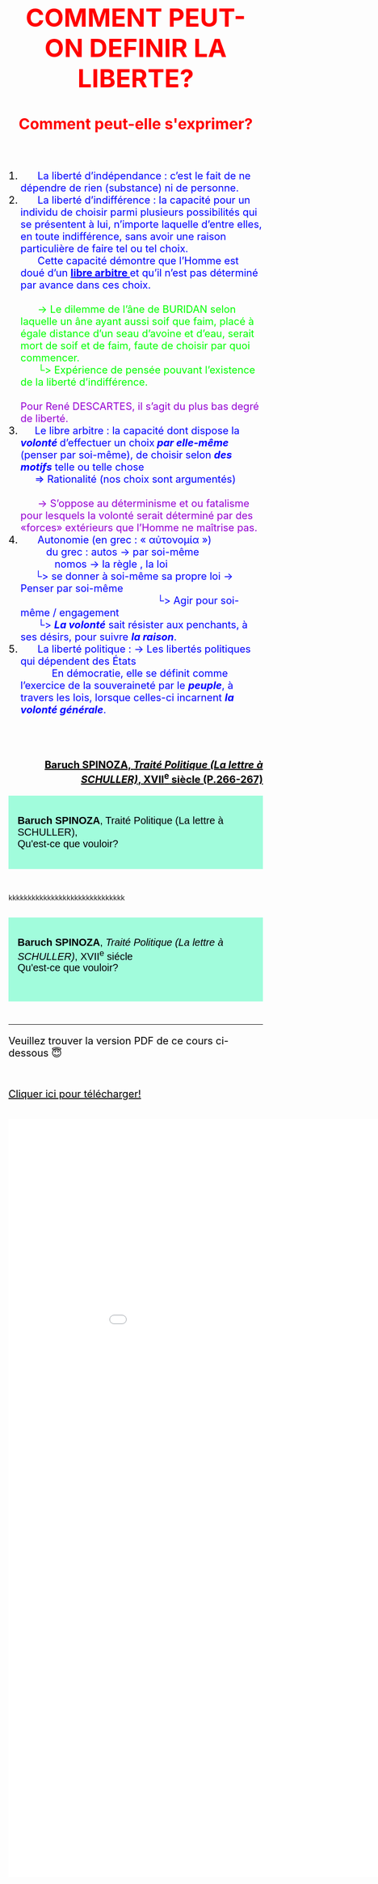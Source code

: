 <meta chartes="utf-8" />
<html>
 <head>
 <meta name="viewport" content="width=device-width, initial-scale=1">
 <style>
 .collapsible {
  background-color: #A1FCDC;
  color: white;
  cursor: pointer;
  padding: 18px;
  width: 100%;
  border: none;
  text-align: left;
  outline: none;
  font-size: 15px;
 }
 .active, .collapsible:hover {
    background-color: #FFFF5B;
 }
 .content {
    padding: 0 18px;
    display: none;
    overflow: hidden;
    background-color:#E1E5FF;
 }
 </style>
 <style>
    #para1{
        font-size:50px;
        text-align:center;
        color:red;
    }
    #para2{
        font-size:30px;
        text-align:center;
        color:red;
    }
    #para3{
        font-size:20px;
        text-align:left;
        color:#000000;
    }
    #para4{
        font-size:20px;
        text-align:left;
        color:#00FF00;
    }
    #para5{
        font-size:40px;
        text-align:center;
        color:#FF1000;
    }
    #para6{
        font-size:20px;
        text-align:left;
        color:#13A640;
    }
     #para7{
        font-size:30px;
        text-align:center;
        color:red;
    }
    #para8{
        font-size:30px;
        text-align:left;
        color:#00FF00;
    }
    #para9{
        font-size:20px;
        text-align:right;
        color:#000000;
    }
     #para10{
        font-size:20px;
        text-align:right;
        color:#FF0000;
        background-color:yellow;
    }
    mark{
        background-color:yellow;
        color:black;
    }
    #m1{
        background-color:#FFDCDA;
        color: black;
    }
    #m2{
         background-color:#8FFF6D;
        color: black;
    }
    #m3{
         background-color:#C1FFFC;
        color: black;
    }
    #p1{
        text-align:center;
    }
    #p2{
        font-size:20px;
        text-align:center;
    }
   
 </style></head>

 <body>
 <h1 id="para1">COMMENT PEUT-ON DEFINIR LA LIBERTE?</h1>
 <h2 id="para2">Comment peut-elle s'exprimer?</h2>
 <br>  
 <br>
  <ol style="liste-style-type:lower-alpha">
     <li id="para3"> &nbsp;&nbsp; &nbsp;&nbsp; <font style="color:#0000FF;">La liberté d’indépendance : c’est le fait de ne dépendre de rien (substance) ni de personne.</font><br></li>
     <li id="para3"> &nbsp;&nbsp; &nbsp;&nbsp; <font style="color:#0000FF;">La liberté d’indifférence : la capacité pour un individu de choisir parmi plusieurs possibilités qui se présentent à lui, n’importe laquelle d’entre elles, en toute indifférence, sans avoir une raison particulière de faire tel ou tel choix. <br>&nbsp;&nbsp; &nbsp;&nbsp; Cette capacité démontre que l’Homme est doué d’un <b><u>libre arbitre </u></b>  et qu’il n’est pas déterminé par avance dans ces choix. </font><br><br><font style="color:#00FF00;"> &nbsp;&nbsp; &nbsp;&nbsp;  → Le dilemme de l’âne de BURIDAN selon laquelle un âne ayant aussi soif que faim, placé à égale distance d’un seau d’avoine et d’eau, serait mort de soif et de faim, faute de choisir par quoi commencer.<br>&nbsp;&nbsp; &nbsp;&nbsp; └> Expérience de pensée pouvant l’existence de la liberté d’indifférence. </font><br><br><font style="color:	#9400D3;">Pour René DESCARTES, il s’agit du plus bas degré de liberté.</font><br></li>
     <li id="para3"> &nbsp;&nbsp; &nbsp;&nbsp;<font style="color:#0000FF;">Le libre arbitre : la capacité dont dispose la<b><i> volonté </i></b>d’effectuer un choix<b><i> par elle-même</i></b> (penser par soi-même), de choisir selon <b><i>des motifs</i></b> telle ou telle chose <br> &nbsp;&nbsp; &nbsp;&nbsp;⇒ Rationalité (nos choix sont argumentés)</font><br><br> &nbsp;&nbsp; &nbsp;&nbsp; <font style="color:#9400D3;">→ S’oppose au déterminisme et ou fatalisme pour lesquels la volonté serait déterminé par des «forces» extérieurs que l’Homme ne maîtrise pas.</font><br></li>     
     <li id="para3"> &nbsp;&nbsp; &nbsp;&nbsp; <font style="color:#0000FF;">Autonomie (en grec : « αὐτονομία »)<br> &nbsp;&nbsp; &nbsp;&nbsp;  &nbsp;&nbsp; du grec : autos → par soi-même<br> &nbsp;&nbsp; &nbsp;&nbsp;  &nbsp;&nbsp; &nbsp;&nbsp; nomos → la règle , la loi<br> &nbsp;&nbsp; &nbsp;&nbsp;└> se donner à soi-même sa propre loi → Penser par soi-même
      <br>&nbsp;&nbsp; &nbsp;&nbsp; &nbsp;&nbsp; &nbsp;&nbsp; &nbsp;&nbsp; &nbsp;&nbsp; &nbsp;&nbsp; &nbsp;&nbsp; &nbsp;&nbsp; &nbsp;&nbsp; &nbsp;&nbsp; &nbsp;&nbsp; &nbsp;&nbsp; &nbsp;&nbsp; &nbsp;&nbsp; &nbsp;&nbsp; └> Agir pour soi-même / engagement
      <br> &nbsp;&nbsp; &nbsp;&nbsp; └> <b><i>La volonté</i></b> sait résister aux penchants, à ses désirs, pour suivre <b><i>la raison</i></b>.
     </font><br> </li>
     <li id="para3"> &nbsp;&nbsp; &nbsp;&nbsp; <font style="color:#0000FF;">La liberté politique : → Les libertés politiques qui dépendent des États <br> &nbsp;&nbsp; &nbsp;&nbsp; &nbsp;&nbsp; &nbsp;&nbsp;En démocratie, elle se définit comme l’exercice de la souveraineté par le <b><i>peuple</i></b>, à travers les lois, lorsque celles-ci incarnent <b><i>la volonté générale</i></b>.</font></li>
 </ol>
 <br><br><br>


 <p id="para9"><u><b>Baruch SPINOZA, <i>Traité Politique (La lettre à SCHULLER)</i>, XVII<sup>e</sup> siècle (P.266-267)</b></u></p>
 <button type="button" class="collapsible"><p id="para3"><b>Baruch SPINOZA</b>, Traité Politique (La lettre à SCHULLER),<br/>Qu'est-ce que vouloir?</p> </button>

 <div class="content">
   <p id="para3"><i>Nous nous sentons libres à chaque fois que nous pouvons faire ce que nous voulons.<br> Ce sentiment de liberté grandit, par exemple, sous l’effet de l’alcool : le timide se sent<br> soudain libéré et devient loquace, l’avare oublie de compter son argent… Mais ne se <br> sentent-ils pas d’autant plus libres qu’ils sont en réalité sous dépendance de la boisson ?<br> Suffit-il de vouloir quelque chose pour vouloir librement ?</i>
    <br />
 </div>
 <br><br><br>
 <p>kkkkkkkkkkkkkkkkkkkkkkkkkkkkkk</p>






































   <button type="button" class="collapsible"><p id="para3"><b>Baruch SPINOZA</b>, <i>Traité Politique (La lettre à SCHULLER)</i>, XVII<sup>e</sup> siécle<br> Qu'est-ce que vouloir?</p>  </button>
  
 <div class="content">
   <p id="para3"><i>Nous nous sentons libres à chaque fois que nous pouvons faire ce que nous voulons.<br> Ce sentiment de liberté grandit, par exemple, sous l’effet de l’alcool : le timide se sent<br> soudain libéré et devient loquace, l’avare oublie de compter son argent… Mais ne se <br> sentent-ils pas d’autant plus libres qu’ils sont en réalité sous dépendance de la boisson ?<br> Suffit-il de vouloir quelque chose pour vouloir librement ?</i>
  <br>
  <br>&nbsp;&nbsp; &nbsp;&nbsp;&nbsp;&nbsp; &nbsp;&nbsp;  J’appelle libre, quant à moi, une chose qui est et agit par la seule nécessité de sa
  <br>&nbsp;&nbsp; &nbsp;&nbsp;&nbsp;&nbsp; &nbsp;&nbsp;  nature ; contrainte, celle qui est déterminée par une autre à exister et à agir d’une
  <br>&nbsp;&nbsp; &nbsp;&nbsp;&nbsp;&nbsp; &nbsp;&nbsp; certaine façon déterminée.Dieu, par exemple, existe librement bien que nécessairement
  <br>&nbsp;&nbsp; &nbsp;&nbsp; &nbsp;&nbsp; &nbsp; parce qu’il existe par la seule nécessité de sa nature. De même aussi Dieu 
  <br>5 &nbsp;&nbsp; &nbsp;&nbsp;&nbsp;&nbsp; se connaît lui-même librement parce qu’il existe par la seule nécessité de sa nature. 
  <br>&nbsp;&nbsp; &nbsp;&nbsp;&nbsp;&nbsp; &nbsp;&nbsp;  De même aussi Dieu se connaît lui-même et connaît toutes choses librement, parce 
  <br>&nbsp;&nbsp; &nbsp;&nbsp;&nbsp;&nbsp; &nbsp;&nbsp; qu’il suit de la seule nécessité de sa nature que Dieu connaisse toutes choses. Vous 
  <br>&nbsp;&nbsp; &nbsp;&nbsp;&nbsp;&nbsp; &nbsp;&nbsp;&nbsp;le voyez bien, je ne fais pas consister la liberté dans un libre décret mais dans une
  <br>&nbsp;&nbsp; &nbsp;&nbsp; &nbsp;&nbsp; &nbsp; libre nécessité.
  <br>
  <br>10&nbsp;&nbsp;&nbsp;&nbsp;&nbsp; &nbsp;Mais descendons aux choses créées qui sont toutes déterminées par des causes
  <br>&nbsp;&nbsp; &nbsp;&nbsp;&nbsp;&nbsp; &nbsp;&nbsp;  extérieures à exister et à agir d’une certaine façon déterminée. Pour rendre cela 
  <br>&nbsp;&nbsp; &nbsp;&nbsp;&nbsp;&nbsp; &nbsp;&nbsp; clair et intelligible, concevons une chose très simple : une pierre par exemple reçoit
  <br>&nbsp;&nbsp; &nbsp;&nbsp;&nbsp;&nbsp; &nbsp;&nbsp; d’une cause extérieure qui la pousse, une certaine quantité de mouvements et, l’impulsion
  <br>&nbsp;&nbsp; &nbsp;&nbsp; &nbsp;&nbsp; &nbsp;&nbsp;de la cause extérieure venant à cesser, elle continuera à se mouvoir nécessairement. 
  <br>15 &nbsp;&nbsp;&nbsp; &nbsp;&nbsp;Cette persistance de la pierre dans le mouvement est une contrainte, 
  <br>&nbsp;&nbsp; &nbsp;&nbsp;&nbsp;&nbsp; &nbsp;&nbsp;  non parce qu’elle est nécessaire, mais parce qu’elle doit être définie par l’impulsion 
  <br>&nbsp;&nbsp; &nbsp;&nbsp;&nbsp;&nbsp; &nbsp;&nbsp; d’une cause extérieure. Et ce qui est vrai de la pierre il faut l’entendre de toute chose 
  <br>&nbsp;&nbsp; &nbsp;&nbsp;&nbsp;&nbsp;&nbsp; &nbsp;&nbsp;singulière, quelle que soit la complexité qu’il vous plaise de lui attribuer, si nombreuses
  <br>&nbsp;&nbsp; &nbsp;&nbsp; &nbsp;&nbsp; &nbsp; que puissent être ses aptitudes, parce que toute chose singulière est nécessairement
  <br>20 &nbsp;&nbsp; &nbsp;&nbsp; déterminée par une cause extérieure à exister et à agir d’une certaine
  <br>&nbsp;&nbsp; &nbsp;&nbsp;&nbsp;&nbsp; &nbsp;&nbsp;   manière déterminée.
  <br>
  <br>&nbsp;&nbsp; &nbsp;&nbsp;&nbsp;&nbsp; &nbsp;&nbsp; Concevez maintenant, si vous voulez bien, que la pierre, tandis qu’elle continue de 
  <br>&nbsp;&nbsp; &nbsp;&nbsp;&nbsp;&nbsp; &nbsp;&nbsp;&nbsp;se mouvoir, pense et sache qu’elle fait effort, autant qu’elle peut, pour se mouvoir.
  <br>&nbsp;&nbsp; &nbsp;&nbsp; &nbsp;&nbsp; &nbsp;&nbsp;Cette pierre assurément, puisqu’elle a conscience de son effort seulement et qu’elle 
  <br>25&nbsp;&nbsp;&nbsp; &nbsp;&nbsp;&nbsp;n’est en aucune façon indifférente, croira qu’elle est très libre et qu’elle ne persévère
  <br>&nbsp;&nbsp; &nbsp;&nbsp;&nbsp;&nbsp; &nbsp;&nbsp;   dans son mouvement que parce qu’elle le veut. Telle est cette liberté humaine que 
  <br>&nbsp;&nbsp; &nbsp;&nbsp;&nbsp;&nbsp; &nbsp;&nbsp; tous se vantent de posséder et qui consiste en cela seul que les hommes ont conscience
  <br>&nbsp;&nbsp; &nbsp;&nbsp;&nbsp;&nbsp; &nbsp;&nbsp; de leurs appétits et ignorent les causes qui les déterminent. Un enfant croit          librement 
  <br>&nbsp;&nbsp; &nbsp;&nbsp; &nbsp;&nbsp; &nbsp;&nbsp;appéter le lait, un jeune garçon irrité vouloir se venger et, s’il est poltron,
  <br>30&nbsp;&nbsp; &nbsp;&nbsp;&nbsp; vouloir fuir. Un ivrogne croit dire par un libre décret de son âme ce qu’ensuite,
  <br>&nbsp;&nbsp; &nbsp;&nbsp;&nbsp;&nbsp; &nbsp;&nbsp; revenu à la sobriété, il aurait voulu taire. De même un délirant, un bavard, et bien 
  <br>&nbsp;&nbsp; &nbsp;&nbsp;&nbsp;&nbsp;&nbsp; &nbsp;&nbsp;d’autres de même farine, croient agir par un libre décret de l’âme et non se laisser 
  <br>&nbsp;&nbsp; &nbsp;&nbsp;&nbsp;&nbsp; &nbsp;&nbsp;&nbsp;contraindre. Ce préjugé étant naturel, congénital parmi tous les hommes, ils ne
  <br>&nbsp;&nbsp; &nbsp;&nbsp;&nbsp;&nbsp; &nbsp;&nbsp; s’en libèrent pas aisément. Bien qu’en effet l’expérience enseigne plus que suffisamment 
  <br>35&nbsp;&nbsp; &nbsp; &nbsp;&nbsp;&nbsp;que, s’ils est une chose dont les hommes soient peu capables , c’est de régler
  <br>&nbsp;&nbsp; &nbsp;&nbsp;&nbsp;&nbsp; &nbsp;&nbsp; leurs appétits et, bien qu’ils constatent que partagés entre deux affections contraires,
  <br>&nbsp;&nbsp; &nbsp;&nbsp;&nbsp;&nbsp;&nbsp; &nbsp;&nbsp;souvent ils voient le meilleur et font le pire, ils croient cependant qu’ils sont libres, 
  <br>&nbsp;&nbsp;&nbsp; &nbsp;&nbsp;&nbsp;&nbsp; &nbsp;&nbsp;et cela parce qu’il y a certaines choses n’excitant en eux qu’un appétit léger, aisément
  <br>&nbsp;&nbsp;&nbsp; &nbsp;&nbsp;&nbsp;&nbsp; &nbsp;&nbsp;maitrisé par le souvenir fréquemment rappelé de quelque autre chose.
  <br>
 </div>

 <br>












































































 <hr />
 <p id="para3"> Veuillez trouver la version PDF de ce cours ci-dessous  😇 </p>
 <br />
  <a href="image/Comment_peut-on_définir_la_liberté.pdf" dowload=""><p id="para3">Cliquer ici pour télécharger!</p></a>
  <br /> 
 <embed type="application/pdf" src="image\Comment_peut-on_définir_la_liberté.pdf" width="1000" height="1500" />













 <script>
 var coll = document.getElementsByClassName("collapsible");
 var i;

 for (i  = 0; i < coll.length; i++) {
     coll[i].addEventListener("click", function() {
         this.classList.toggle("active");
         var content = this.nextElementSibling;
         if (content.style.display === "block") {
             content.style.display = "none";
         } else {
             content.style.display = "block";
         }
     });
 }
 </script>




 </body>
